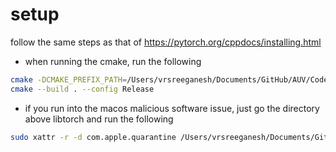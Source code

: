 # setup
follow the same steps as that of https://pytorch.org/cppdocs/installing.html


- when running the cmake, run the following 

```bash
cmake -DCMAKE_PREFIX_PATH=/Users/vrsreeganesh/Documents/GitHub/AUV/Code/C++/libtorch -DCMAKE_OSX_ARCHITECTURES=arm64 ..
cmake --build . --config Release
```

- if you run into the macos malicious software issue, just go the directory above libtorch and run the following 

```bash
sudo xattr -r -d com.apple.quarantine /Users/vrsreeganesh/Documents/GitHub/AUV/Code/C++/libtorch/lib/*.dylib
```